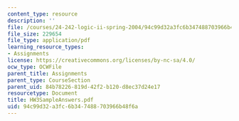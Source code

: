 ```yaml
---
content_type: resource
description: ''
file: /courses/24-242-logic-ii-spring-2004/94c99d32a3fc6b347488703966b48f6a_HW3SampleAnswers.pdf
file_size: 229654
file_type: application/pdf
learning_resource_types:
- Assignments
license: https://creativecommons.org/licenses/by-nc-sa/4.0/
ocw_type: OCWFile
parent_title: Assignments
parent_type: CourseSection
parent_uid: 84b78226-819d-42f2-b120-d8ec37d24e17
resourcetype: Document
title: HW3SampleAnswers.pdf
uid: 94c99d32-a3fc-6b34-7488-703966b48f6a
---
```

